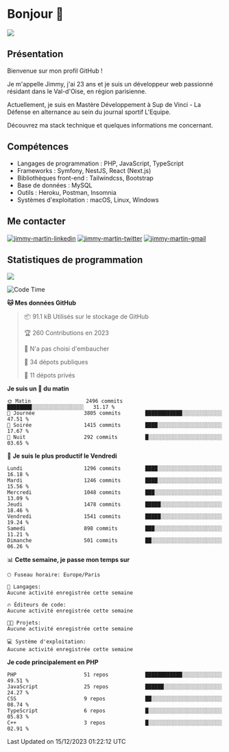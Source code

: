 # Bonjour 👋

![](https://komarev.com/ghpvc/?username=jimmy-martin&color=1a1b27)

## Présentation

Bienvenue sur mon profil GitHub !

Je m'appelle Jimmy, j'ai 23 ans et je suis un développeur web passionné résidant dans le Val-d'Oise, en région parisienne.

Actuellement, je suis en Mastère Développement à Sup de Vinci - La Défense en alternance au sein du journal sportif L'Equipe.

Découvrez ma stack technique et quelques informations me concernant.

## Compétences

- Langages de programmation : PHP, JavaScript, TypeScript
- Frameworks : Symfony, NestJS, React (Next.js)
- Bibliothèques front-end : Tailwindcss, Bootstrap
- Base de données : MySQL
- Outils : Heroku, Postman, Insomnia
- Systèmes d'exploitation : macOS, Linux, Windows

## Me contacter

<p>
<a href="https://www.linkedin.com/in/jimmy-martin-dev/" target="_blank"><img align="center" src="https://img.shields.io/badge/-LinkedIn-0077B5?style=for-the-badge&logo=Linkedin&logoColor=white" alt="jimmy-martin-linkedin"/></a>
<a href="https://twitter.com/jimmydev_" target="_blank"><img align="center" src="https://img.shields.io/badge/-Twitter-1DA1F2?style=for-the-badge&logo=Twitter&logoColor=white" alt="jimmy-martin-twitter"/></a>
<a href="mailto:jimmy.martin952@gmail.com" target="_blank"><img align="center" src="https://img.shields.io/badge/gmail-D14836?style=for-the-badge&logo=gmail&logoColor=white" alt="jimmy-martin-gmail"/></a>
</p>

## Statistiques de programmation

<a href="https://github-readme-stats.vercel.app/api/top-langs/?username=jimmy-martin&layout=compact">
  <img align="center" src="https://github-readme-stats.vercel.app/api/top-langs/?username=jimmy-martin&layout=compact"/>
</a>

<!--START_SECTION:waka-->
![Code Time](http://img.shields.io/badge/Code%20Time-1%2C936%20hrs%2020%20mins-blue)

**🐱 Mes données GitHub** 

> 📦 91.1 kB Utilisés sur le stockage de GitHub 
 > 
> 🏆 260 Contributions en 2023
 > 
> 🚫 N'a pas choisi d'embaucher
 > 
> 📜 34 dépots publiques 
 > 
> 🔑 11 dépots privés 
 > 
**Je suis un 🐤 du matin** 

```text
🌞 Matin                  2496 commits        ████████░░░░░░░░░░░░░░░░░   31.17 % 
🌆 Journée                3805 commits        ████████████░░░░░░░░░░░░░   47.51 % 
🌃 Soirée                 1415 commits        ████░░░░░░░░░░░░░░░░░░░░░   17.67 % 
🌙 Nuit                   292 commits         █░░░░░░░░░░░░░░░░░░░░░░░░   03.65 % 
```
📅 **Je suis le plus productif le Vendredi** 

```text
Lundi                    1296 commits        ████░░░░░░░░░░░░░░░░░░░░░   16.18 % 
Mardi                    1246 commits        ████░░░░░░░░░░░░░░░░░░░░░   15.56 % 
Mercredi                 1048 commits        ███░░░░░░░░░░░░░░░░░░░░░░   13.09 % 
Jeudi                    1478 commits        █████░░░░░░░░░░░░░░░░░░░░   18.46 % 
Vendredi                 1541 commits        █████░░░░░░░░░░░░░░░░░░░░   19.24 % 
Samedi                   898 commits         ███░░░░░░░░░░░░░░░░░░░░░░   11.21 % 
Dimanche                 501 commits         ██░░░░░░░░░░░░░░░░░░░░░░░   06.26 % 
```


📊 **Cette semaine, je passe mon temps sur** 

```text
🕑︎ Fuseau horaire: Europe/Paris

💬 Langages: 
Aucune activité enregistrée cette semaine

🔥 Éditeurs de code: 
Aucune activité enregistrée cette semaine

🐱‍💻 Projets: 
Aucune activité enregistrée cette semaine

💻 Système d'exploitation: 
Aucune activité enregistrée cette semaine
```

**Je code principalement en PHP** 

```text
PHP                      51 repos            ████████████░░░░░░░░░░░░░   49.51 % 
JavaScript               25 repos            ██████░░░░░░░░░░░░░░░░░░░   24.27 % 
CSS                      9 repos             ██░░░░░░░░░░░░░░░░░░░░░░░   08.74 % 
TypeScript               6 repos             █░░░░░░░░░░░░░░░░░░░░░░░░   05.83 % 
C++                      3 repos             █░░░░░░░░░░░░░░░░░░░░░░░░   02.91 % 
```




 Last Updated on 15/12/2023 01:22:12 UTC
<!--END_SECTION:waka-->



